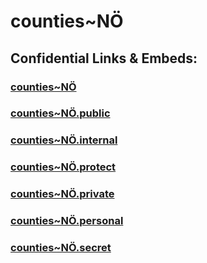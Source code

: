 # counties~NÖ


## Confidential Links & Embeds: 

### [counties~NÖ](/_Standards/Earth/Continent/Europe/Europe~Central/Austria/Austrias_States/Niederösterreich/counties~NÖ.md) 

### [counties~NÖ.public](/_public/Earth/Continent/Europe/Europe~Central/Austria/Austrias_States/Niederösterreich/counties~NÖ.public.md) 

### [counties~NÖ.internal](/_internal/Earth/Continent/Europe/Europe~Central/Austria/Austrias_States/Niederösterreich/counties~NÖ.internal.md) 

### [counties~NÖ.protect](/_protect/Earth/Continent/Europe/Europe~Central/Austria/Austrias_States/Niederösterreich/counties~NÖ.protect.md) 

### [counties~NÖ.private](/_private/Earth/Continent/Europe/Europe~Central/Austria/Austrias_States/Niederösterreich/counties~NÖ.private.md) 

### [counties~NÖ.personal](/_personal/Earth/Continent/Europe/Europe~Central/Austria/Austrias_States/Niederösterreich/counties~NÖ.personal.md) 

### [counties~NÖ.secret](/_secret/Earth/Continent/Europe/Europe~Central/Austria/Austrias_States/Niederösterreich/counties~NÖ.secret.md)

